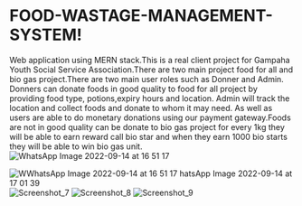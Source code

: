 # FOOD-WASTAGE-MANAGEMENT-SYSTEM!
Web application using MERN stack.This is a real client project for Gampaha Youth Social Service Association.There are two main project food for all and bio gas project.There are two main user roles such as Donner and Admin. Donners can donate foods in good quality to food for all project by providing food type, potions,expiry hours and location. Admin will track the location and collect foods and donate to whom it may need. As well as users are able to do monetary donations using our payment gateway.Foods are not in good quality can be donate to bio gas project for every 1kg they will be able to earn reward call bio star and when they earn 1000 bio starts they will be able to win bio gas unit.
![WhatsApp Image 2022-09-14 at 16 51 17](https://user-images.githubusercontent.com/83944194/194602271-56017e47-9e85-492b-86ac-2c448c548bc6.jpeg)

![W![WhatsApp Image 2022-09-14 at 16 51 17](https://user-images.githubusercontent.com/83944194/194602174-6e88c70d-00b4-4e23-8cd4-86580b9aef84.jpeg)
hatsApp Image 2022-09-14 at 17 01 39](https://user-images.githubusercontent.com/83944194/194596179-63e8c2e4-5867-4887-8033-55e9dfdbbc32.jpeg)
![Screenshot_7](https://user-images.githubusercontent.com/83944194/194601668-ae987eea-59bc-4fa2-ac04-a088a4d5a7e7.png)
![Screenshot_8](https://user-images.githubusercontent.com/83944194/194601744-1b5cc345-0c88-431f-8354-17e1c9bf22e4.png)
![Screenshot_9](https://user-images.githubusercontent.com/83944194/194601753-9afc44ac-1974-42a7-8ce1-e9ba3092415d.png)
